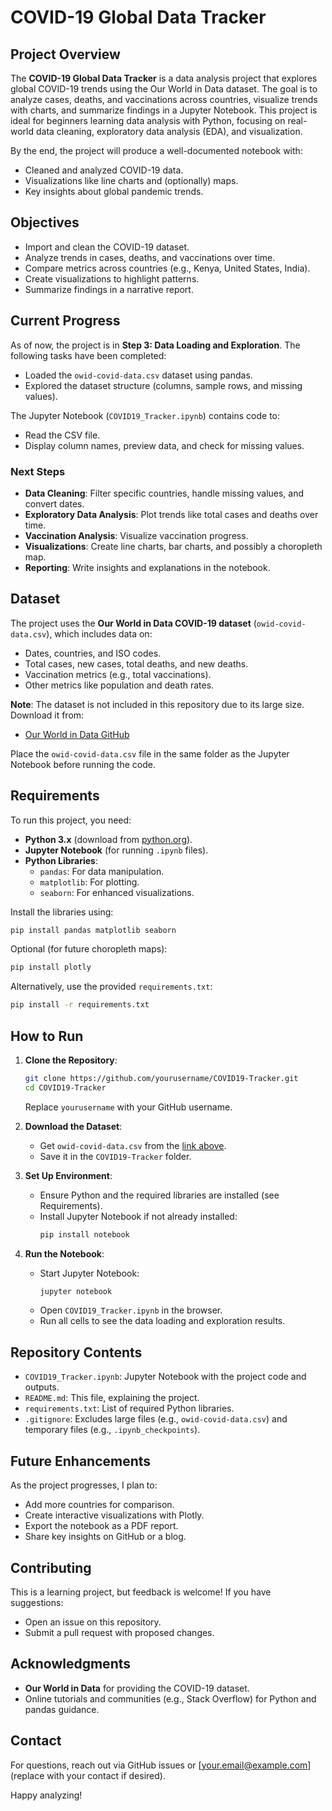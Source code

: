 # COVID-19 Global Data Tracker

## Project Overview
The **COVID-19 Global Data Tracker** is a data analysis project that explores global COVID-19 trends using the Our World in Data dataset. The goal is to analyze cases, deaths, and vaccinations across countries, visualize trends with charts, and summarize findings in a Jupyter Notebook. This project is ideal for beginners learning data analysis with Python, focusing on real-world data cleaning, exploratory data analysis (EDA), and visualization.

By the end, the project will produce a well-documented notebook with:
- Cleaned and analyzed COVID-19 data.
- Visualizations like line charts and (optionally) maps.
- Key insights about global pandemic trends.

## Objectives
- Import and clean the COVID-19 dataset.
- Analyze trends in cases, deaths, and vaccinations over time.
- Compare metrics across countries (e.g., Kenya, United States, India).
- Create visualizations to highlight patterns.
- Summarize findings in a narrative report.

## Current Progress
As of now, the project is in **Step 3: Data Loading and Exploration**. The following tasks have been completed:
- Loaded the `owid-covid-data.csv` dataset using pandas.
- Explored the dataset structure (columns, sample rows, and missing values).

The Jupyter Notebook (`COVID19_Tracker.ipynb`) contains code to:
- Read the CSV file.
- Display column names, preview data, and check for missing values.

### Next Steps
- **Data Cleaning**: Filter specific countries, handle missing values, and convert dates.
- **Exploratory Data Analysis**: Plot trends like total cases and deaths over time.
- **Vaccination Analysis**: Visualize vaccination progress.
- **Visualizations**: Create line charts, bar charts, and possibly a choropleth map.
- **Reporting**: Write insights and explanations in the notebook.

## Dataset
The project uses the **Our World in Data COVID-19 dataset** (`owid-covid-data.csv`), which includes data on:
- Dates, countries, and ISO codes.
- Total cases, new cases, total deaths, and new deaths.
- Vaccination metrics (e.g., total vaccinations).
- Other metrics like population and death rates.

**Note**: The dataset is not included in this repository due to its large size. Download it from:
- [Our World in Data GitHub](https://github.com/owid/covid-19-data/raw/master/public/data/owid-covid-data.csv)

Place the `owid-covid-data.csv` file in the same folder as the Jupyter Notebook before running the code.

## Requirements
To run this project, you need:
- **Python 3.x** (download from [python.org](https://www.python.org)).
- **Jupyter Notebook** (for running `.ipynb` files).
- **Python Libraries**:
  - `pandas`: For data manipulation.
  - `matplotlib`: For plotting.
  - `seaborn`: For enhanced visualizations.

Install the libraries using:
```bash
pip install pandas matplotlib seaborn
```

Optional (for future choropleth maps):
```bash
pip install plotly
```

Alternatively, use the provided `requirements.txt`:
```bash
pip install -r requirements.txt
```

## How to Run
1. **Clone the Repository**:
   ```bash
   git clone https://github.com/yourusername/COVID19-Tracker.git
   cd COVID19-Tracker
   ```
   Replace `yourusername` with your GitHub username.

2. **Download the Dataset**:
   - Get `owid-covid-data.csv` from the [link above](https://github.com/owid/covid-19-data/raw/master/public/data/owid-covid-data.csv).
   - Save it in the `COVID19-Tracker` folder.

3. **Set Up Environment**:
   - Ensure Python and the required libraries are installed (see Requirements).
   - Install Jupyter Notebook if not already installed:
     ```bash
     pip install notebook
     ```

4. **Run the Notebook**:
   - Start Jupyter Notebook:
     ```bash
     jupyter notebook
     ```
   - Open `COVID19_Tracker.ipynb` in the browser.
   - Run all cells to see the data loading and exploration results.

## Repository Contents
- `COVID19_Tracker.ipynb`: Jupyter Notebook with the project code and outputs.
- `README.md`: This file, explaining the project.
- `requirements.txt`: List of required Python libraries.
- `.gitignore`: Excludes large files (e.g., `owid-covid-data.csv`) and temporary files (e.g., `.ipynb_checkpoints`).

## Future Enhancements
As the project progresses, I plan to:
- Add more countries for comparison.
- Create interactive visualizations with Plotly.
- Export the notebook as a PDF report.
- Share key insights on GitHub or a blog.

## Contributing
This is a learning project, but feedback is welcome! If you have suggestions:
- Open an issue on this repository.
- Submit a pull request with proposed changes.

## Acknowledgments
- **Our World in Data** for providing the COVID-19 dataset.
- Online tutorials and communities (e.g., Stack Overflow) for Python and pandas guidance.

## Contact
For questions, reach out via GitHub issues or [your.email@example.com] (replace with your contact if desired).

Happy analyzing!